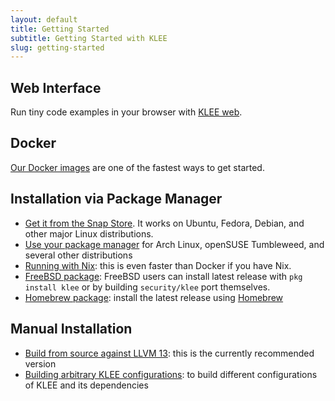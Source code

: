 ```yaml
---
layout: default
title: Getting Started
subtitle: Getting Started with KLEE
slug: getting-started
---
```


## Web Interface

Run tiny code examples in your browser with [KLEE web](http://klee.doc.ic.ac.uk/).

## Docker

[Our Docker images]({{site.baseurl}}/docker) are one of the fastest ways to get started.

## Installation via Package Manager

* [Get it from the Snap Store](https://snapcraft.io/klee). It works on Ubuntu, Fedora, Debian, and other major Linux distributions.
* [Use your package manager](https://repology.org/project/klee/versions) for Arch Linux, openSUSE Tumbleweed, and several other distributions
* [Running with Nix]({{site.baseurl}}/nix): this is even faster than Docker if you have Nix.
* [FreeBSD package](https://www.freshports.org/security/klee): FreeBSD users can install latest release with `pkg install klee` or by building `security/klee` port themselves.
* [Homebrew package]({{site.baseurl}}/install-brew): install the latest release using [Homebrew](https://brew.sh)

## Manual Installation

* [Build from source against LLVM 13]({{site.baseurl}}/build-llvm13): this is the currently recommended version
* [Building arbitrary KLEE configurations]({{site.baseurl}}/build-script): to build different configurations of KLEE and its dependencies
